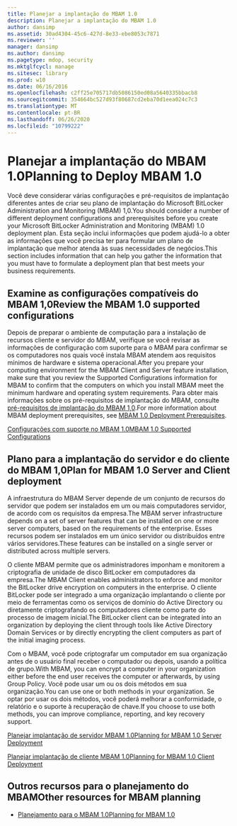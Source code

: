 ```yaml
---
title: Planejar a implantação do MBAM 1.0
description: Planejar a implantação do MBAM 1.0
author: dansimp
ms.assetid: 30ad4304-45c6-427d-8e33-ebe8053c7871
ms.reviewer: ''
manager: dansimp
ms.author: dansimp
ms.pagetype: mdop, security
ms.mktglfcycl: manage
ms.sitesec: library
ms.prod: w10
ms.date: 06/16/2016
ms.openlocfilehash: c2ff25e705717db5086150ed08a5640335bbacb8
ms.sourcegitcommit: 354664bc527d93f80687cd2eba70d1eea024c7c3
ms.translationtype: MT
ms.contentlocale: pt-BR
ms.lasthandoff: 06/26/2020
ms.locfileid: "10799222"
---
```

# <span data-ttu-id="e22a3-103">Planejar a implantação do MBAM 1.0</span><span class="sxs-lookup"><span data-stu-id="e22a3-103">Planning to Deploy MBAM 1.0</span></span>


<span data-ttu-id="e22a3-104">Você deve considerar várias configurações e pré-requisitos de implantação diferentes antes de criar seu plano de implantação do Microsoft BitLocker Administration and Monitoring (MBAM) 1,0.</span><span class="sxs-lookup"><span data-stu-id="e22a3-104">You should consider a number of different deployment configurations and prerequisites before you create your Microsoft BitLocker Administration and Monitoring (MBAM) 1.0 deployment plan.</span></span> <span data-ttu-id="e22a3-105">Esta seção inclui informações que podem ajudá-lo a obter as informações que você precisa ter para formular um plano de implantação que melhor atenda às suas necessidades de negócios.</span><span class="sxs-lookup"><span data-stu-id="e22a3-105">This section includes information that can help you gather the information that you must have to formulate a deployment plan that best meets your business requirements.</span></span>

## <span data-ttu-id="e22a3-106">Examine as configurações compatíveis do MBAM 1,0</span><span class="sxs-lookup"><span data-stu-id="e22a3-106">Review the MBAM 1.0 supported configurations</span></span>


<span data-ttu-id="e22a3-107">Depois de preparar o ambiente de computação para a instalação de recursos cliente e servidor do MBAM, verifique se você revisar as informações de configuração com suporte para o MBAM para confirmar se os computadores nos quais você instala MBAM atendem aos requisitos mínimos de hardware e sistema operacional.</span><span class="sxs-lookup"><span data-stu-id="e22a3-107">After you prepare your computing environment for the MBAM Client and Server feature installation, make sure that you review the Supported Configurations information for MBAM to confirm that the computers on which you install MBAM meet the minimum hardware and operating system requirements.</span></span> <span data-ttu-id="e22a3-108">Para obter mais informações sobre os pré-requisitos de implantação do MBAM, consulte [pré-requisitos de implantação do MBAM 1,0](mbam-10-deployment-prerequisites.md).</span><span class="sxs-lookup"><span data-stu-id="e22a3-108">For more information about MBAM deployment prerequisites, see [MBAM 1.0 Deployment Prerequisites](mbam-10-deployment-prerequisites.md).</span></span>

[<span data-ttu-id="e22a3-109">Configurações com suporte no MBAM 1.0</span><span class="sxs-lookup"><span data-stu-id="e22a3-109">MBAM 1.0 Supported Configurations</span></span>](mbam-10-supported-configurations.md)

## <span data-ttu-id="e22a3-110">Plano para a implantação do servidor e do cliente do MBAM 1,0</span><span class="sxs-lookup"><span data-stu-id="e22a3-110">Plan for MBAM 1.0 Server and Client deployment</span></span>


<span data-ttu-id="e22a3-111">A infraestrutura do MBAM Server depende de um conjunto de recursos do servidor que podem ser instalados em um ou mais computadores servidor, de acordo com os requisitos da empresa.</span><span class="sxs-lookup"><span data-stu-id="e22a3-111">The MBAM server infrastructure depends on a set of server features that can be installed on one or more server computers, based on the requirements of the enterprise.</span></span> <span data-ttu-id="e22a3-112">Esses recursos podem ser instalados em um único servidor ou distribuídos entre vários servidores.</span><span class="sxs-lookup"><span data-stu-id="e22a3-112">These features can be installed on a single server or distributed across multiple servers.</span></span>

<span data-ttu-id="e22a3-113">O cliente MBAM permite que os administradores imponham e monitorem a criptografia de unidade de disco BitLocker em computadores da empresa.</span><span class="sxs-lookup"><span data-stu-id="e22a3-113">The MBAM Client enables administrators to enforce and monitor the BitLocker drive encryption on computers in the enterprise.</span></span> <span data-ttu-id="e22a3-114">O cliente BitLocker pode ser integrado a uma organização implantando o cliente por meio de ferramentas como os serviços de domínio do Active Directory ou diretamente criptografando os computadores cliente como parte do processo de imagem inicial.</span><span class="sxs-lookup"><span data-stu-id="e22a3-114">The BitLocker client can be integrated into an organization by deploying the client through tools like Active Directory Domain Services or by directly encrypting the client computers as part of the initial imaging process.</span></span>

<span data-ttu-id="e22a3-115">Com o MBAM, você pode criptografar um computador em sua organização antes de o usuário final receber o computador ou depois, usando a política de grupo.</span><span class="sxs-lookup"><span data-stu-id="e22a3-115">With MBAM, you can encrypt a computer in your organization either before the end user receives the computer or afterwards, by using Group Policy.</span></span> <span data-ttu-id="e22a3-116">Você pode usar um ou os dois métodos em sua organização.</span><span class="sxs-lookup"><span data-stu-id="e22a3-116">You can use one or both methods in your organization.</span></span> <span data-ttu-id="e22a3-117">Se optar por usar os dois métodos, você poderá melhorar a conformidade, o relatório e o suporte à recuperação de chave.</span><span class="sxs-lookup"><span data-stu-id="e22a3-117">If you choose to use both methods, you can improve compliance, reporting, and key recovery support.</span></span>

[<span data-ttu-id="e22a3-118">Planejar implantação de servidor MBAM 1.0</span><span class="sxs-lookup"><span data-stu-id="e22a3-118">Planning for MBAM 1.0 Server Deployment</span></span>](planning-for-mbam-10-server-deployment.md)

[<span data-ttu-id="e22a3-119">Planejar implantação de cliente MBAM 1.0</span><span class="sxs-lookup"><span data-stu-id="e22a3-119">Planning for MBAM 1.0 Client Deployment</span></span>](planning-for-mbam-10-client-deployment.md)

## <a href="" id="other-resources-for-mbam-planning-"></a><span data-ttu-id="e22a3-120">Outros recursos para o planejamento do MBAM</span><span class="sxs-lookup"><span data-stu-id="e22a3-120">Other resources for MBAM planning</span></span>


-   [<span data-ttu-id="e22a3-121">Planejamento para o MBAM 1.0</span><span class="sxs-lookup"><span data-stu-id="e22a3-121">Planning for MBAM 1.0</span></span>](planning-for-mbam-10.md)

 

 





